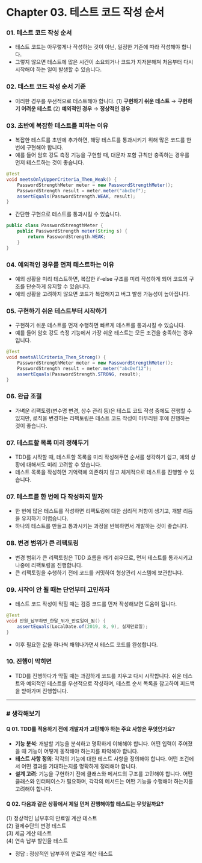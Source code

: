 # Chapter 03. 테스트 코드 작성 순서

### 01. 테스트 코드 작성 순서
- 테스트 코드는 아무렇게나 작성하는 것이 아닌, 일정한 기준에 따라 작성해야 합니다. 
- 그렇지 않으면 테스트에 많은 시간이 소요되거나 코드가 지저분해져 처음부터 다시 시작해야 하는 일이 발생할 수 있습니다.

### 02. 테스트 코드 작성 순서 기준
- 이러한 경우를 우선적으로 테스트해야 합니다.
(1) **구현하기 쉬운 테스트** → **구현하기 어려운 테스트**
(2) **예외적인 경우** → **정상적인 경우**

### 03. 초반에 복잡한 테스트를 피하는 이유
- 복잡한 테스트를 초반에 추가하면, 해당 테스트를 통과시키기 위해 많은 코드를 한 번에 구현해야 합니다. 
- 예를 들어 암호 강도 측정 기능을 구현할 때, 대문자 포함 규칙만 충족하는 경우를 먼저 테스트하는 것이 좋습니다.

```java
@Test
void meetsOnlyUpperCriteria_Then_Weak() {
    PasswordStrengthMeter meter = new PasswordStrengthMeter();
    PasswordStrength result = meter.meter("abcDef");
    assertEquals(PasswordStrength.WEAK, result);
}
```

- 간단한 구현으로 테스트를 통과시킬 수 있습니다.

```java
public class PasswordStrengthMeter {
    public PasswordStrength meter(String s) {
        return PasswordStrength.WEAK;
    }
}
```

### 04. 예외적인 경우를 먼저 테스트하는 이유
- 예외 상황을 미리 테스트하면, 복잡한 if-else 구조를 미리 작성하게 되어 코드의 구조를 단순하게 유지할 수 있습니다. 
- 예외 상황을 고려하지 않으면 코드가 복잡해지고 버그 발생 가능성이 높아집니다.

### 05. 구현하기 쉬운 테스트부터 시작하기
- 구현하기 쉬운 테스트를 먼저 수행하면 빠르게 테스트를 통과시킬 수 있습니다. 
- 예를 들어 암호 강도 측정 기능에서 가장 쉬운 테스트는 모든 조건을 충족하는 경우입니다.

```java
@Test
void meetsAllCriteria_Then_Strong() {
    PasswordStrengthMeter meter = new PasswordStrengthMeter();
    PasswordStrength result = meter.meter("abcDef12");
    assertEquals(PasswordStrength.STRONG, result);
}
```

### 06. 완급 조절
- 가벼운 리팩토링(변수명 변경, 상수 관리 등)은 테스트 코드 작성 중에도 진행할 수 있지만, 로직을 변경하는 리팩토링은 테스트 코드 작성이 마무리된 후에 진행하는 것이 좋습니다.

### 07. 테스트할 목록 미리 정해두기
- TDD를 시작할 때, 테스트할 목록을 미리 작성해두면 순서를 생각하기 쉽고, 예외 상황에 대해서도 미리 고려할 수 있습니다. 
- 테스트 목록을 작성하면 기억력에 의존하지 않고 체계적으로 테스트를 진행할 수 있습니다.

### 07. 테스트를 한 번에 다 작성하지 말자
- 한 번에 많은 테스트를 작성하면 리팩토링에 대한 심리적 저항이 생기고, 개발 리듬을 유지하기 어렵습니다. 
- 하나의 테스트를 만들고 통과시키는 과정을 반복하면서 개발하는 것이 좋습니다.

### 08. 변경 범위가 큰 리팩토링
- 변경 범위가 큰 리팩토링은 TDD 흐름을 깨기 쉬우므로, 먼저 테스트를 통과시키고 나중에 리팩토링을 진행합니다. 
- 큰 리팩토링을 수행하기 전에 코드를 커밋하여 형상관리 시스템에 보관합니다.

### 09. 시작이 안 될 때는 단언부터 고민하자
- 테스트 코드 작성이 막힐 때는 검증 코드를 먼저 작성해보면 도움이 됩니다.

```java
@Test
void 만원_납부하면_한달_뒤가_만료일이_됨() {
    assertEquals(LocalDate.of(2019, 8, 9), 실제만료일);
}
```

- 이후 필요한 값을 하나씩 채워나가면서 테스트 코드를 완성합니다.

### 10. 진행이 막히면 
- TDD를 진행하다가 막힐 때는 과감하게 코드를 지우고 다시 시작합니다. 쉬운 테스트와 예외적인 테스트를 우선적으로 작성하며, 테스트 순서 목록을 참고하여 피드백을 받아가며 진행합니다.

---
### # 생각해보기
#### Q 01. TDD를 적용하기 전에 개발자가 고민해야 하는 주요 사항은 무엇인가요?
- **기능 분석**: 개발할 기능을 분석하고 명확하게 이해해야 합니다. 어떤 입력이 주어졌을 때 기능이 어떻게 동작해야 하는지를 파악해야 합니다.
- **테스트 사항 정의**: 각각의 기능에 대한 테스트 사항을 정의해야 합니다. 어떤 조건에서 어떤 결과를 기대하는지를 명확하게 정리해야 합니다.
- **설계 고려**: 기능을 구현하기 전에 클래스와 메서드의 구조를 고민해야 합니다. 어떤 클래스와 인터페이스가 필요하며, 각각의 메서드는 어떤 기능을 수행해야 하는지를 고려해야 합니다.

#### Q 02. 다음과 같은 상황에서 제일 먼저 진행해야할 테스트는 무엇일까요?
(1) 정상적인 납부후의 만료일 계산 테스트   
(2) 결제수단의 변경 테스트   
(3) 세금 계산 테스트   
(4) 연속 납부 할인율 테스트   

- 정답 : 정상적인 납부후의 만료일 계산 테스트